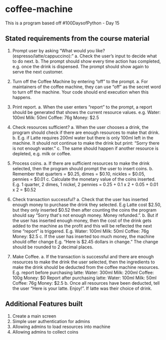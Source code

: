 # coffee-machine
This is a program based off #100DaysofPython - Day 15

## Stated requirements from the course material
1. Prompt user by asking “What would you like? (espresso/latte/cappuccino):”
  a. Check the user’s input to decide what to do next.
  b. The prompt should show every time action has completed, e.g. once the drink is dispensed. The prompt should show again to serve the next customer.

2. Turn off the Coffee Machine by entering “off” to the prompt.
  a. For maintainers of the coffee machine, they can use “off” as the secret word to turn off the machine. Your code should end execution when this happens.

3. Print report.
  a. When the user enters “report” to the prompt, a report should be generated that shows the current resource values. e.g.
    Water: 100ml
    Milk: 50ml
    Coffee: 76g
    Money: $2.5

4. Check resources sufficient?
  a. When the user chooses a drink, the program should check if there are enough resources to make that drink.
  b. E.g. if Latte requires 200ml water but there is only 100ml left in the machine. It should not continue to make the drink but print: “Sorry there is not enough water.”
  c. The same should happen if another resource is depleted, e.g. milk or coffee.

5. Process coins.
  a. If there are sufficient resources to make the drink selected, then the program should prompt the user to insert coins.
  b. Remember that quarters = $0.25, dimes = $0.10, nickles = $0.05, pennies = $0.01
  c. Calculate the monetary value of the coins inserted. E.g. 1 quarter, 2 dimes, 1 nickel, 2 pennies = 0.25 + 0.1 x 2 + 0.05 + 0.01 x 2 = $0.52

6. Check transaction successful?
  a. Check that the user has inserted enough money to purchase the drink they selected. E.g Latte cost $2.50, but they only inserted $0.52 then after counting the coins the program should say “Sorry that's not enough money. Money refunded.”.
  b. But if the user has inserted enough money, then the cost of the drink gets added to the machine as the profit and this will be reflected the next time “report” is triggered. E.g.
    Water: 100ml
    Milk: 50ml
    Coffee: 76g
    Money: $2.5
  c. If the user has inserted too much money, the machine should offer change E.g. “Here is $2.45 dollars in change.” The change should be rounded to 2 decimal places.

7. Make Coffee.
  a. If the transaction is successful and there are enough resources to make the drink the user selected, then the ingredients to make the drink should be deducted from the coffee machine resources. E.g. report before purchasing latte:
    Water: 300ml
    Milk: 200ml
    Coffee: 100g
    Money: $0
  Report after purchasing latte:
    Water: 100ml
    Milk: 50ml
    Coffee: 76g
    Money: $2.5
  b. Once all resources have been deducted, tell the user “Here is your latte. Enjoy!”. If latte was their choice of drink.

## Additional Features built
1. Create a main screen
2. Simple user authentication for admins
3. Allowing admins to load resources into machine
4. Allowing admins to collect coins
